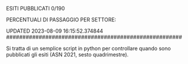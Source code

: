 ESITI PUBBLICATI 0/190 

PERCENTUALI DI PASSAGGIO PER SETTORE:

UPDATED 2023-08-09 16:15:52.374844
###################################################### 

Si tratta di un semplice script in python per controllare quando sono pubblicati gli esiti (ASN 2021, sesto quadrimestre).

